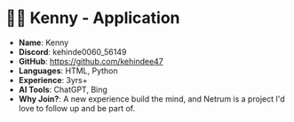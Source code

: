 #  🧑‍💻 Kenny - Application

- **Name**: Kenny
- **Discord**: kehinde0060_56149
- **GitHub**: https://github.com/kehindee47
- **Languages**:  HTML, Python
- **Experience**: 3yrs+
- **AI Tools**:  ChatGPT, Bing
- **Why Join?**: A new experience build the mind, and Netrum is a project I'd love to follow up and be part of.

